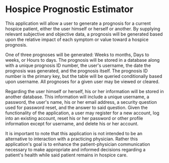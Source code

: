 # Hospice Prognostic Estimator

This application will allow a user to generate a prognosis for a current hospice patient, either the user himself or herself or another. By supplying relevant subjective and objective data, a prognosis will be generated based upon the relative impact of each symptom or value toward a hospice prognosis.

One of three prognoses will be generated: Weeks to months, Days to weeks, or Hours to days. The prognosis will be stored in a database along with a unique prognosis ID number, the user's username, the date the prognosis was generated, and the prognosis itself. The prognosis ID number is the primary key, but the table will be queried conditionally based upon username. All prognoses for a given user may be viewed or cleared.

Regarding the user himself or herself, his or her information will be stored in another database. This information will include a unique username, a password, the user's name, his or her email address, a security question used for password reset, and the answer to said question. Given the functionality of the application, a user may register for a new account, log into an existing account, reset his or her password or other profile information except for username, and delete his or her account.

It is important to note that this application is not intended to be an alternative to interaction with a practicing physician. Rather this application's goal is to enhance the patient-physician communication necessary to make appropriate and informed decisions regarding a patient's health while said patient remains in hospice care.

